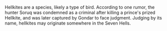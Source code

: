Hellkites are a species, likely a type of bird. According to one rumor, the hunter Soruq was condemned as a criminal after killing a prince's prized Hellkite, and was later captured by Gondar to face judgment. Judging by its name, hellkites may originate somewhere in the Seven Hells.
